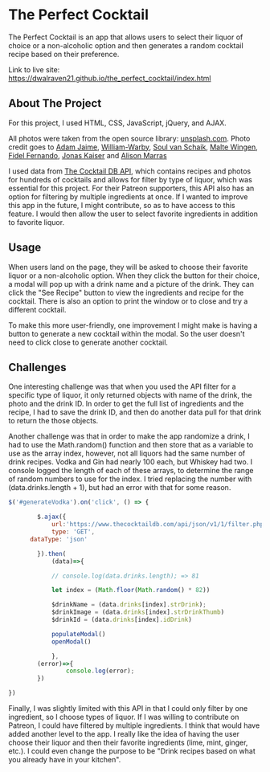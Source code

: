# The Perfect Cocktail

The Perfect Cocktail is an app that allows users to select their liquor of choice or a non-alcoholic option and then generates a random cocktail recipe based on their preference.

Link to live site: https://dwalraven21.github.io/the_perfect_cocktail/index.html

## About The Project

For this project, I used HTML, CSS, JavaScript, jQuery, and AJAX.

All photos were taken from the open source library: <a href="https://unsplash.com/">unsplash.com</a>.
Photo credit goes to <a href="https://unsplash.com/@arobj">Adam Jaime</a>,
<a href="https://unsplash.com/@wwarby" >William-Warby</a>, <a href="https://unsplash.com/@soulvanschaik" >Soul van Schaik</a>, <a href="https://unsplash.com/@maltewingen" >Malte Wingen</a>,
<a href="https://unsplash.com/@fifernando" >Fidel Fernando</a>, <a href="https://unsplash.com/@kaiser1310" >Jonas Kaiser</a>
and
<a href="https://unsplash.com/@foodbymars" >Alison Marras</a>

I used data from <a href="https://www.thecocktaildb.com/api.php" >The Cocktail DB API</a>, which contains recipes and photos for hundreds of cocktails and allows for filter by type of liquor, which was essential for this project. For their Patreon supporters, this API also has an option for filtering by multiple ingredients at once. If I wanted to improve this app in the future, I might contribute, so as to have access to this feature. I would then allow the user to select favorite ingredients in addition to favorite liquor.


## Usage

When users land on the page, they will be asked to choose their favorite liquor or a non-alcoholic option. When they click the button for their choice, a modal will pop up with a drink name and a picture of the drink. They can click the "See Recipe" button to view the ingredients and recipe for the cocktail. There is also an option to print the window or to close and try a different cocktail.

To make this more user-friendly, one improvement I might make is having a button to generate a new cocktail within the modal. So the user doesn't need to click close to generate another cocktail.


## Challenges

One interesting challenge was that when you used the API filter for a specific type of liquor, it only returned objects with name of the drink, the photo and the drink ID. In order to get the full list of ingredients and the recipe, I had to save the drink ID, and then do another data pull for that drink to return the those objects.

Another challenge was that in order to make the app randomize a drink, I had to use the Math.random() function and then store that as a variable to use as the array index, however, not all liquors had the same number of drink recipes. Vodka and Gin had nearly 100 each, but Whiskey had two. I console logged the length of each of these arrays, to determine the range of random numbers to use for the index. I tried replacing the number with (data.drinks.length + 1), but had an error with that for some reason.

```JavaScript
$('#generateVodka').on('click', () => {

		$.ajax({
			url:'https://www.thecocktaildb.com/api/json/v1/1/filter.php?i=Vodka',
			type: 'GET',
      dataType: 'json'

		}).then(
			(data)=>{

			// console.log(data.drinks.length); => 81

			let index = (Math.floor(Math.random() * 82))

			$drinkName = (data.drinks[index].strDrink);
			$drinkImage = (data.drinks[index].strDrinkThumb)
			$drinkId = (data.drinks[index].idDrink)

			populateModal()
			openModal()

			},
		(error)=>{
				console.log(error);
		})

})
```

Finally, I was slightly limited with this API in that I could only filter by one ingredient, so I choose types of liquor. If I was willing to contribute on Patreon, I could have filtered by multiple ingredients. I think that would have added another level to the app. I really like the idea of having the user choose their liquor and then their favorite ingredients (lime, mint, ginger, etc.). I could even change the purpose to be "Drink recipes based on what you already have in your kitchen".
